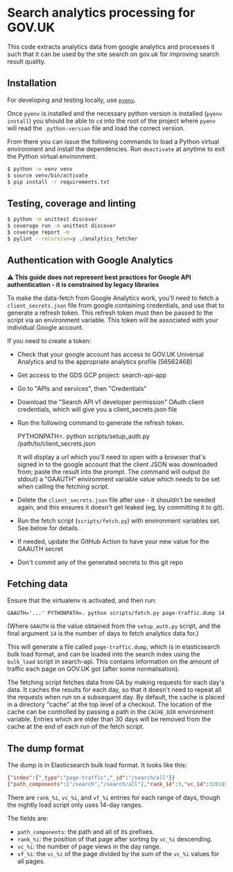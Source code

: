 Search analytics processing for GOV.UK
======================================

This code extracts analytics data from google analytics and processes it such
that it can be used by the site search on gov.uk for improving search result
quality.

Installation
------------

For developing and testing locally, use [`pyenv`](https://github.com/pyenv/pyenv).

Once `pyenv` is installed and the necessary python version is installed (`pyenv install`)
you should be able to `cd` into the root of the project where `pyenv` will read
the `.python-version` file and load the correct version.

From there you can issue the following commands to load a Python virtual environment and
install the dependencies. Run `deactivate` at anytime to exit the Python virtual
environment.

```bash
$ python -m venv venv
$ source venv/bin/activate
$ pip install -r requirements.txt
```

Testing, coverage and linting
-----------------------------

```bash
$ python -m unittest discover
$ coverage run -m unittest discover
$ coverage report -m
$ pylint --recursive=y ./analytics_fetcher
```

Authentication with Google Analytics
------------------------------------

**⚠️  This guide does not represent best practices for Google API authentication -
it is constrained by legacy libraries**

To make the data-fetch from Google Analytics work, you'll need to fetch a
`client_secrets.json` file from google containing credentials, and use that to
generate a refresh token.  This refresh token must then be passed to the script
via an environment variable. This token will be associated with your individual
Google account.

If you need to create a token:

- Check that your google account has access to GOV.UK Universal Analytics and
  to the appropriate analytics profile (56562468)
- Get access to the GDS GCP project: search-api-app
- Go to "APIs and services", then "Credentials"
- Download the "Search API v1 developer permission" OAuth client credentials,
  which will give you a client_secrets.json file
- Run the following command to generate the refresh token.

     PYTHONPATH=. python scripts/setup_auth.py /path/to/client_secrets.json

  It will display a url which you'll need to open with a browser that's signed
  in to the google account that the client JSON was downloaded from; paste the
  result into the prompt.  The command will output (to stdout) a "GAAUTH"
  environment variable value which needs to be set when calling the fetching
  script.
- Delete the `client_secrets.json` file after use - it shouldn't be needed
  again, and this ensures it doesn't get leaked (eg, by committing it to git).
- Run the fetch script (`scripts/fetch.py`) with environment variables set.
  See below for details.
- If needed, update the GitHub Action to have your new value for the GAAUTH
  secret
- Don't commit any of the generated secrets to this git repo

Fetching data
-------------

Ensure that the virtualenv is activated, and then run:

    GAAUTH='...' PYTHONPATH=. python scripts/fetch.py page-traffic.dump 14

(Where `GAAUTH` is the value obtained from the `setup_auth.py` script, and
the final argument `14` is the number of days to fetch analytics data for.)

This will generate a file called `page-traffic.dump`, which is in elasticsearch
bulk load format, and can be loaded into the search index using the `bulk_load`
script in search-api.  This contains information on the amount of traffic each
page on GOV.UK got (after some normalisation).

The fetching script fetches data from GA by making requests for each day's
data.  It caches the results for each day, so that it doesn't need to repeat
all the requests when run on a subsequent day.  By default, the cache is placed
in a directory "cache" at the top level of a checkout.  The location of the
cache can be controlled by passing a path in the `CACHE_DIR` environment
variable.  Entries which are older than 30 days will be removed from the cache
at the end of each run of the fetch script.

The dump format
---------------

The dump is in Elasticsearch bulk load format.  It looks like this:

```json
{"index":{"_type":"page-traffic","_id":"/search/all"}}
{"path_components":["/search","/search/all"],"rank_14":3,"vc_14":3201853,"vf_14":0.029424856324613228}
```

There are `rank_%i`, `vc_%i`, and `vf_%i` entries for each range of
days, though the nightly load script only uses 14-day ranges.

The fields are:

- `path_components`: the path and all of its prefixes.
- `rank_%i`: the position of that page after sorting by `vc_%i` descending.
- `vc_%i`: the number of page views in the day range.
- `vf_%i`: the `vc_%i` of the page divided by the sum of the `vc_%i` values for all pages.
